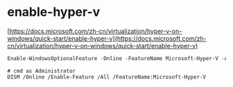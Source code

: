 # enable-hyper-v

[https://docs.microsoft.com/zh-cn/virtualization/hyper-v-on-windows/quick-start/enable-hyper-v](https://docs.microsoft.com/zh-cn/virtualization/hyper-v-on-windows/quick-start/enable-hyper-v)

```powershell
Enable-WindowsOptionalFeature -Online -FeatureName Microsoft-Hyper-V -All
```

```
# cmd as Administrator
DISM /Online /Enable-Feature /All /FeatureName:Microsoft-Hyper-V
```